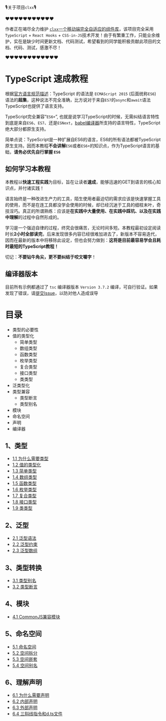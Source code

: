 
🎙关于项目`clxx`🎙

♥♥♥♥♥♥♥♥♥♥♥

作者正在竭尽全力维护 [`clxx`一个移动端完全自适应的组件库](https://github.com/joye61/clxx)，该项目完全采用 `TypeScript` + `React Hooks` + `CSS-in-JS`技术开发！由于有繁重工作，只能业余维护，实在是缺少时间更新文档、代码测试，希望看到的同学能积极贡献此项目的文档、代码、测试，感激不尽！

♥♥♥♥♥♥♥♥♥♥♥♥

# TypeScript 速成教程

根据[官方语言规范描述](https://github.com/microsoft/TypeScript/blob/master/spec.md#1)：TypeScript 的语法是 `ECMAScript 2015` (后面统称`ES6`) 语法的**超集**，这种说法不完全准确，比方说对于来自`ES7`的`async`和`await`语法TypeScript也提供了语言支持。

TypeScript完全兼容“`ES6+`”, 也就是说学习TypeScript的时候，无需纠结语言特性到底是来自`ES6`、`ES7`、还是`ESNext`，[babel编译器](https://babeljs.io/)所支持的语言特性，TypeScript绝大部分都原生支持。

简单点说：TypeScript是一种扩展自ES6的语言，ES6的所有语法都被TypeScript原生支持。因而本教程**不会讲解**`ES6`或者`ES6+`的知识点，作为TypeScript语言的基础，**请务必优先自行掌握 `ES6`**


## 如何学习本教程

本教程以**快速工程实践**为目标，旨在让读者**速成**，能够迅速的GET到语言的核心知识点，并付诸实践！

语言始终是一种改进生产力的工具，陌生使用者最迫切的需求应该是快速掌握工具的使用，而不是在连工具都没学会使用的时候，却已经沉迷于工具的细枝末叶，奇技淫巧。真正的所谓熟练：应该是**在实践中大量使用、在实践中踩坑、以及在实践中理解**的过程中自然形成的。

学习是一个强迫自律的过程，终究会很痛苦，无论时间多短。本教程最初设定阅读时长**2小时全部读完**，后来发现很多内容已经很难加进去了，新版本不容易迭代，因而在最新的版本中将移除此设定，但也会努力做到：**这将是目前最容易学会且耗时最短的TypeScript教程！**


切记：**不要钻牛角尖，更不要纠结于咬文嚼字**！


## 编译器版本

目前所有示例都通过了 `tsc` 编译器版本 `Version 3.7.2` 编译，可自行验证。如果发现了错误，请[提交Issue](https://github.com/joye61/typescript-tutorial/issues/new)，以防对他人造成误导


# 目录

- 类型的必要性
- 值的类型化
  - 简单类型
  - 数组类型
  - 函数类型
  - 枚举类型
  - 复合类型
  - 接口类型
  - 类类型
- 泛类型化
- 类型兼容
  - 类型断言
  - 类型别名
- 模块
- 命名空间
- 声明
- 编译器


## 1、类型

- [1.1 为什么需要类型](./类型/为什么需要类型.md)
- [1.2 值的类型化](./类型/值的类型化.md)
- [1.3 简单类型](./类型/简单类型.md)
- [1.4 数组类型](./类型/数组类型.md)
- [1.5 函数类型](./类型/函数类型.md)
- [1.6 枚举类型](./类型/枚举类型.md)
- [1.7 复合类型](./类型/复合类型.md)
- [1.8 接口类型](./类型/接口类型.md)
- [1.9 类类型](./类型/类类型.md)


## 2、泛型

- [2.1 泛型语法](./泛型/泛型语法.md)
- [2.2 泛型约束](./泛型/泛型约束.md)
- [2.3 泛型数组](./泛型/泛型数组.md)

## 3、类型转换

- [3.1 类型别名](./类型转换/类型别名.md)
- [3.2 类型断言](./类型转换/类型断言.md)

## 4、模块

- [4.1 CommonJS兼容模块](./模块/CommonJS兼容模块.md)

## 5、命名空间

- [5.1 命名空间](./命名空间/命名空间.md)
- [5.2 空间拆分](./命名空间/空间拆分.md)
- [5.3 空间嵌套](./命名空间/空间嵌套.md)
- [5.4 空间别名](./命名空间/空间别名.md)

## 6、理解声明

- [6.1 为什么需要声明](./深入声明/为什么需要声明.md)
- [6.2 内部声明](./深入声明/内部声明.md)
- [6.3 外部声明](./深入声明/外部声明.md)
- [6.4 三斜线指令和d.ts文件](./深入声明/三斜线指令和d.ts文件.md)

